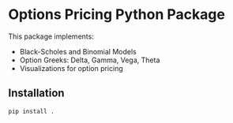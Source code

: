 # Options Pricing Python Package

This package implements:

- Black-Scholes and Binomial Models
- Option Greeks: Delta, Gamma, Vega, Theta
- Visualizations for option pricing

## Installation
```bash
pip install .